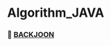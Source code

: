 # Algorithm_JAVA

### 📌 [BACKJOON](https://github.com/Mins00oo/Algorithm_JAVA/blob/main/BACKJOON/solve.md)
